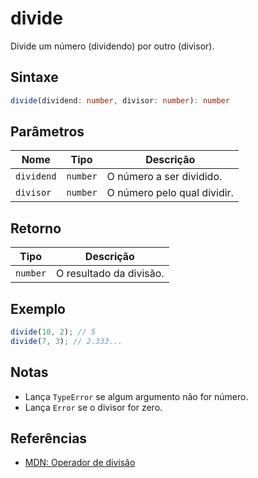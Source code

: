 # divide

Divide um número (dividendo) por outro (divisor).

## Sintaxe
```typescript
divide(dividend: number, divisor: number): number
```

## Parâmetros

| Nome        | Tipo      | Descrição                |
|-------------|-----------|--------------------------|
| `dividend`  | `number`  | O número a ser dividido. |
| `divisor`   | `number`  | O número pelo qual dividir. |

## Retorno

| Tipo      | Descrição                |
|-----------|--------------------------|
| `number`  | O resultado da divisão.  |

## Exemplo
```typescript
divide(10, 2); // 5
divide(7, 3); // 2.333...
```

## Notas
- Lança `TypeError` se algum argumento não for número.
- Lança `Error` se o divisor for zero.

## Referências
- [MDN: Operador de divisão](https://developer.mozilla.org/pt-BR/docs/Web/JavaScript/Reference/Operators/Division)